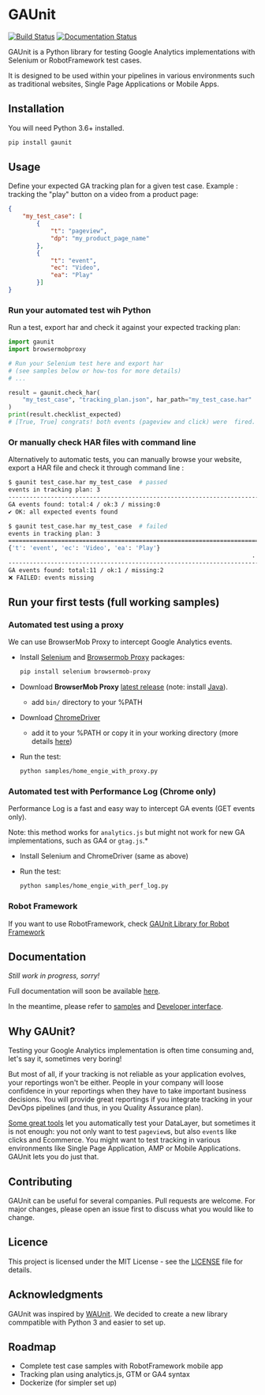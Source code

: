 # GAUnit

[![Build Status](https://travis-ci.org/VinceCabs/GAUnit.svg?branch=master)](https://travis-ci.org/VinceCabs/GAUnit)
[![Documentation Status](https://readthedocs.org/projects/gaunit/badge/?version=latest)](https://gaunit.readthedocs.io/en/latest/?badge=latest)

GAUnit is a Python library for testing Google Analytics implementations with Selenium or RobotFramework test cases.

It is designed to be used within your pipelines in various environments such as traditional websites, Single Page Applications or Mobile Apps.

## Installation

You will need Python 3.6+ installed.

```sh
pip install gaunit
```

## Usage

Define your expected GA tracking plan for a given test case. Example : tracking the "play" button on a video from a product page:

```JSON
{
    "my_test_case": [
        {
            "t": "pageview",
            "dp": "my_product_page_name"
        },
        {
            "t": "event",
            "ec": "Video",
            "ea": "Play"
        }]
}
```

### Run your automated test wih Python

Run a test, export har and check it against your expected tracking plan:

```python
import gaunit
import browsermobproxy

# Run your Selenium test here and export har 
# (see samples below or how-tos for more details)
# ...

result = gaunit.check_har(
    "my_test_case", "tracking_plan.json", har_path="my_test_case.har"
)
print(result.checklist_expected)
# [True, True] congrats! both events (pageview and click) were  fired.
```

### Or manually check HAR files with command line

Alternatively to automatic tests, you can manually browse your website, export a HAR file and check it through command line :

```sh
$ gaunit test_case.har my_test_case  # passed
events in tracking plan: 3
--------------------------------------------------------------------------------
GA events found: total:4 / ok:3 / missing:0
✔ OK: all expected events found

$ gaunit test_case.har my_test_case  # failed
events in tracking plan: 3
================================================================================
{'t': 'event', 'ec': 'Video', 'ea': 'Play'}
                                                                     ... missing
--------------------------------------------------------------------------------
GA events found: total:11 / ok:1 / missing:2
❌ FAILED: events missing
```

## Run your first tests (full working samples)

### Automated test using a proxy

We can use BrowserMob Proxy to intercept Google Analytics events.

- Install [Selenium](https://selenium-python.readthedocs.io/) and [Browsermob Proxy](https://browsermob-proxy-py.readthedocs.io/) packages:

  ```sh
  pip install selenium browsermob-proxy
  ```

- Download **BrowserMob Proxy** [latest release](https://github.com/lightbody/browsermob-proxy/releases) (note: install [Java](https://www.oracle.com/java/technologies/javase-jre8-downloads.html)).
  - add `bin/` directory to your %PATH

- Download [ChromeDriver](https://sites.google.com/a/chromium.org/chromedriver/downloads)
  - add it to your %PATH or copy it in your working directory (more details [here](https://selenium-python.readthedocs.io/installation.html#drivers))

- Run the test:

  ```sh
  python samples/home_engie_with_proxy.py
  ```

### Automated test with Performance Log (Chrome only)

Performance Log is a fast and easy way to intercept GA events (GET events only).

Note: this method works for `analytics.js` but might not work for new GA implementations, such as GA4 or `gtag.js`.*

- Install Selenium and ChromeDriver (same as above)

- Run the test:

  ```sh
  python samples/home_engie_with_perf_log.py
  ```

### Robot Framework

If you want to use RobotFramework, check [GAUnit Library for Robot Framework](https://github.com/VinceCabs/robotframework-gaunitlibrary)

## Documentation

*Still work in progress, sorry!*

Full documentation will soon be available [here](https://gaunit.readthedocs.io/).

In the meantime, please refer to [samples](samples/) and [Developer interface](https://gaunit.readthedocs.io/en/latest/api.html#main-api).

## Why GAUnit?

Testing your Google Analytics implementation is often time consuming and, let's say it, sometimes very boring!

But most of all, if your tracking is not reliable as your application evolves, your reportings won't be either. People in your company will loose confidence in your reportings when they have to take important business decisions. You will provide great reportings if you integrate tracking in your DevOps pipelines (and thus, in you Quality Assurance plan).

[Some great tools](https://www.simoahava.com/analytics/automated-tests-for-google-tag-managers-datalayer/) let you automatically test your DataLayer, but sometimes it is not enough: you not only want to test `pageview`s, but also `event`s like clicks and Ecommerce. You might want to test tracking in various environments like Single Page Application, AMP or Mobile Applications. GAUnit lets you do just that.

## Contributing

GAUnit can be useful for several companies. Pull requests are welcome. For major changes, please open an issue first to discuss what you would like to change.

## Licence

This project is licensed under the MIT License - see the [LICENSE](LICENCE) file for details.

## Acknowledgments

GAUnit was inspired by [WAUnit](https://github.com/joaolcorreia/WAUnit). We decided to create a new library commpatible with Python 3 and easier to set up.

## Roadmap

- Complete test case samples with RobotFramework mobile app
- Tracking plan using analytics.js, GTM or GA4 syntax
- Dockerize (for simpler set up)
